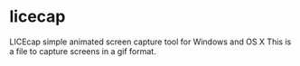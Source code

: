 # licecap
LICEcap simple animated screen capture tool for Windows and OS X
This is a file to capture screens in a gif format.  
